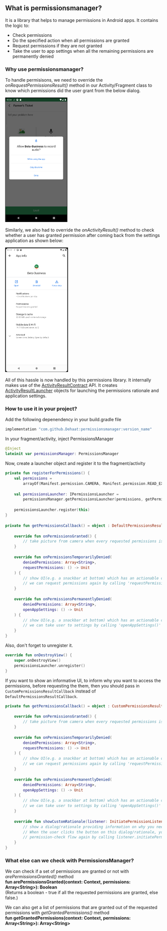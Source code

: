 ## What is permissionsmanager?

It is a library that helps to manage permissions in Android apps. It contains the logic to:
* Check permissions
* Do the specified action when all permissions are granted
* Request permissions if they are not granted
* Take the user to app settings when all the remaining permissions are permanently denied

### Why use permissionsmanager?

To handle permisisons, we need to override the _onRequestPermissionsResult()_ method in our Activity/Fragment class to know which permissions did the user grant from the below dialog. 

<img src="https://github.com/Dehaat/permissionsmanager/blob/master/readmeimages/image1.png" height="400">

Similarly, we also had to override the _onActivityResult()_ method to check whether a user has granted permission after coming back from the settings application as shown below:

<img src="https://github.com/Dehaat/permissionsmanager/blob/master/readmeimages/image2.png" height="400">

All of this hassle is now handled by this permissions library. It internally makes use of the [ActivityResultContract](https://developer.android.com/training/basics/intents/result) API. It creates [ActivityResultLauncher](https://developer.android.com/reference/androidx/activity/result/ActivityResultLauncher) objects for launching the permissions rationale and application settings.

### How to use it in your project?

Add the following depenendency in your build.gradle file

```kotlin
implementation "com.github.Dehaat:permissionsmanager:version_name"
```

In your fragment/activity, inject PermissionsManager

```kotlin
@Inject
lateinit var permissionsManager: PermissionsManager
```

Now, create a launcher object and register it to the fragment/activity

```kotlin
private fun registerForPermissions() {
    val permissions = 
        arrayOf(Manifest.permission.CAMERA, Manifest.permission.READ_EXTERNAL_STORAGE)
        
    val permissionsLauncher: IPermissionsLauncher = 
        permissionsManager.getPermissionsLauncher(permissions, getPermissionsCallback())
        
    permissionsLauncher.register(this)
}

private fun getPermissionsCallback() = object : DefaultPermissionsResultCallback {

    override fun onPermissionsGranted() {
        // take picture from camera when every requested permissions is granted
    }

    override fun onPermissionsTemporarilyDenied(
        deniedPermissions: Array<String>,
        requestPermissions: () -> Unit
    ) {
        // show UI(e.g. a snackbar at bottom) which has an actionable clicking which
        // we can request permissions again by calling 'requestPermissions()' function
    }

    override fun onPermissionsPermanentlyDenied(
        deniedPermissions: Array<String>,
        openAppSettings: () -> Unit
    ) {
        // show UI(e.g. a snackbar at bottom) which has an actionable clicking which
        // we can take user to settings by calling 'openAppSettings()' function
    }
}
```

Also, don't forget to unregister it.

```kotlin
override fun onDestroyView() {
    super.onDestroyView()
    permissionsLauncher.unregister()
}
```

If you want to show an informative UI, to inform why you want to access the permissions, before requesting the them, then you should pass in `CustomPermissionsResultCallback` instead of `DefaultPermissionsResultCallback`.

```kotlin
private fun getPermissionsCallback() = object : CustomPermissionsResultCallback {

    override fun onPermissionsGranted() {
        // take picture from camera when every requested permissions is granted
    }

    override fun onPermissionsTemporarilyDenied(
        deniedPermissions: Array<String>,
        requestPermissions: () -> Unit
    ) {
        // show UI(e.g. a snackbar at bottom) which has an actionable clicking which
        // we can request permissions again by calling 'requestPermissions()' function
    }

    override fun onPermissionsPermanentlyDenied(
        deniedPermissions: Array<String>,
        openAppSettings: () -> Unit
    ) {
        // show UI(e.g. a snackbar at bottom) which has an actionable clicking which
        // we can take user to settings by calling 'openAppSettings()' function
    }
    
    override fun showCustomRationale(listener: InitiatePermissionListener) {
        // show a dialog/rationale providing information on why you need the permissions.
        // When the user clicks the button on this dialog/rationale, you can start the
        // permission-check flow again by calling listener.initiatePermissionRationale()
    }
}
```

### What else can we check with PermissionsManager?

We can check if a set of permissions are granted or not with _arePermissionsGranted()_ method<br>
**fun arePermissionsGranted(context: Context, permissions: Array\<String\>): Boolean**<br>
(Returns a boolean - true if all the requested permissions are granted, else false.)

We can also get a list of permissions that are granted out of the requested permissions with _getGrantedPermissions()_ method<br>
**fun getGrantedPermissions(context: Context, permissions: Array\<String\>): Array\<String\>**<br>
